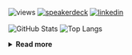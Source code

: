 ![views](https://komarev.com/ghpvc/?username=chck&color=blueviolet)
[![speakerdeck](https://img.shields.io/badge/Speaker_Deck-chck-8a2be2?style=flat-square&logo=speaker-deck)](https://speakerdeck.com/chck)
[![linkedin](https://img.shields.io/badge/LinkedIn-chck-8a2be2?style=flat-square&logo=linkedin)](https://www.linkedin.com/in/chck/)

<p align="left"> 
  <img alt="GitHub Stats" align="center" height="150" src="https://github-readme-stats-nine-umber-51.vercel.app/api?username=chck&count_private=true&show_icons=true&hide_title=true&theme=buefy" />
  <img alt="Top Langs" align="center" height="150" src="https://github-readme-stats-nine-umber-51.vercel.app/api/top-langs/?username=chck&layout=compact&count_private=true&show_icons=true&hide_title=true&theme=buefy" />
</p>

<details>
  <summary><b>Read more</b></summary>
  <br>

  <!--START_SECTION:waka-->
**🐱 My GitHub Data** 

> 📦 78.3 kB Used in GitHub's Storage 
 > 
> 🏆 269 Contributions in the Year 2024
 > 
> 💼 Opted to Hire
 > 
> 📜 133 Public Repositories 
 > 
> 🔑 21 Private Repositories 
 > 
**I'm a Night 🦉** 

```text
🌞 Morning                837 commits         ███░░░░░░░░░░░░░░░░░░░░░░   13.45 % 
🌆 Daytime                1974 commits        ████████░░░░░░░░░░░░░░░░░   31.73 % 
🌃 Evening                1788 commits        ███████░░░░░░░░░░░░░░░░░░   28.74 % 
🌙 Night                  1623 commits        ███████░░░░░░░░░░░░░░░░░░   26.08 % 
```
📅 **I'm Most Productive on Thursday** 

```text
Monday                   1272 commits        █████░░░░░░░░░░░░░░░░░░░░   20.44 % 
Tuesday                  971 commits         ████░░░░░░░░░░░░░░░░░░░░░   15.61 % 
Wednesday                1047 commits        ████░░░░░░░░░░░░░░░░░░░░░   16.83 % 
Thursday                 1391 commits        ██████░░░░░░░░░░░░░░░░░░░   22.36 % 
Friday                   624 commits         ███░░░░░░░░░░░░░░░░░░░░░░   10.03 % 
Saturday                 364 commits         █░░░░░░░░░░░░░░░░░░░░░░░░   05.85 % 
Sunday                   553 commits         ██░░░░░░░░░░░░░░░░░░░░░░░   08.89 % 
```


📊 **This Week I Spent My Time On** 

```text
💬 Programming Languages: 
Other                    36 hrs 40 mins      ████████████████████░░░░░   80.18 % 
TOML                     2 hrs 7 mins        █░░░░░░░░░░░░░░░░░░░░░░░░   04.65 % 
Ruby                     1 hr 22 mins        █░░░░░░░░░░░░░░░░░░░░░░░░   03.01 % 
Terraform                1 hr 15 mins        █░░░░░░░░░░░░░░░░░░░░░░░░   02.76 % 
YAML                     58 mins             █░░░░░░░░░░░░░░░░░░░░░░░░   02.14 % 

🔥 Editors: 
Chrome                   36 hrs 39 mins      ████████████████████░░░░░   80.16 % 
Neovim                   4 hrs 58 mins       ███░░░░░░░░░░░░░░░░░░░░░░   10.87 % 
PyCharm                  2 hrs 58 mins       ██░░░░░░░░░░░░░░░░░░░░░░░   06.49 % 
VS Code                  51 mins             ░░░░░░░░░░░░░░░░░░░░░░░░░   01.86 % 
Obsidian                 15 mins             ░░░░░░░░░░░░░░░░░░░░░░░░░   00.58 % 
```

**I Mostly Code in Python** 

```text
Python                   43 repos            █████████░░░░░░░░░░░░░░░░   34.13 % 
Jupyter Notebook         18 repos            ████░░░░░░░░░░░░░░░░░░░░░   14.29 % 
Rust                     7 repos             █░░░░░░░░░░░░░░░░░░░░░░░░   05.56 % 
TypeScript               4 repos             █░░░░░░░░░░░░░░░░░░░░░░░░   03.17 % 
Astro                    1 repo              ░░░░░░░░░░░░░░░░░░░░░░░░░   00.79 % 
```



**Timeline**

![Lines of Code chart](https://raw.githubusercontent.com/chck/chck/main/assets/bar_graph.png)


 Last Updated on 2024-04-24 01:25 UTC
<!--END_SECTION:waka-->
</details>

